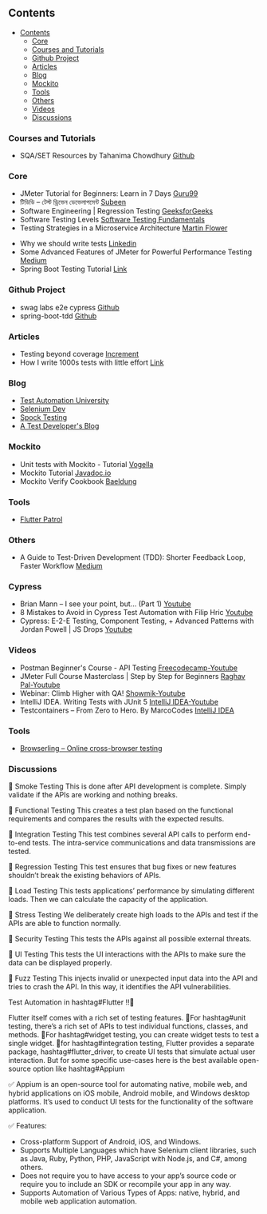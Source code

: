 ## Contents

- [Contents](#contents)
  - [Core](#core)
  - [Courses and Tutorials](#courses-and-tutorials)
  - [Github Project](#github-project)
  - [Articles](#articles)
  - [Blog](#blog)
  - [Mockito](#mockito)
  - [Tools](#tools)
  - [Others](#others)
  - [Videos](#videos)
  - [Discussions](#discussions)

### Courses and Tutorials

- SQA/SET Resources by Tahanima Chowdhury [Github](https://github.com/Tahanima/sqa-set-resources)

### Core

* JMeter Tutorial for Beginners: Learn in 7 Days [Guru99](https://www.guru99.com/jmeter-tutorials.html)
* টিডিডি – টেস্ট ড্রিভেন ডেভেলাপমেন্ট [Subeen](http://subeen.com/test-driven-development/)
* Software Engineering | Regression Testing [GeeksforGeeks](https://www.geeksforgeeks.org/software-engineering-regression-testing/)
* Software Testing Levels [Software Testing Fundamentals](http://softwaretestingfundamentals.com/software-testing-levels/)
* Testing Strategies in a Microservice Architecture [Martin Flower](https://martinfowler.com/articles/microservice-testing/)
- Why we should write tests [Linkedin](https://www.linkedin.com/feed/update/urn:li:activity:7034585570383208448/)
- Some Advanced Features of JMeter for Powerful Performance Testing [Medium](https://blog.emumba.com/some-advanced-features-of-jmeter-for-powerful-performance-testing-7f82d8f503b6)
- Spring Boot Testing Tutorial [Link](https://www.sivalabs.in/spring-boot-testing-tutorial/)

### Github Project

* swag labs e2e cypress [Github](https://github.com/KhairunNaharNowrin/swag-labs-e2e-cypress)
* spring-boot-tdd [Github](https://github.com/sashinpivotal/spring-boot-tdd)

### Articles

* Testing beyond coverage [Increment](https://increment.com/reliability/testing-beyond-coverage/)
* How I write 1000s tests with little effort [Link](https://craftbettersoftware.com/p/how-i-write-1000s-tests-with-little)

### Blog
* [Test Automation University](https://testautomationu.applitools.com/)
* [Selenium Dev](https://www.selenium.dev/)
* [Spock Testing](http://spockframework.org/)
* [A Test Developer's Blog](https://sarkershantonu.github.io/)

### Mockito
* Unit tests with Mockito - Tutorial [Vogella](https://www.vogella.com/tutorials/Mockito/article.html)
* Mockito Tutorial [Javadoc.io](https://www.javadoc.io/doc/org.mockito/mockito-core/2.23.4/org/mockito/Mockito.html)
* Mockito Verify Cookbook [Baeldung](https://www.baeldung.com/mockito-verify)

### Tools

* [Flutter Patrol](https://pub.dev/packages/patrol)

### Others

* A Guide to Test-Driven Development (TDD): Shorter Feedback Loop, Faster Workflow [Medium](https://blog.bitsrc.io/a-guide-to-test-driven-development-tdd-shorter-feedback-loop-faster-workflow-ce5bd6b247c4)

### Cypress

- Brian Mann – I see your point, but… (Part 1) [Youtube](https://youtu.be/5XQOK0v_YRE?si=y6XzJF3pEdHJZPDk)
- 8 Mistakes to Avoid in Cypress Test Automation with Filip Hric [Youtube](https://www.youtube.com/live/0FPfS7nGsZ8?si=cfxg4cBxGvBd93oE)
- Cypress: E-2-E Testing, Component Testing, + Advanced Patterns with Jordan Powell | JS Drops [Youtube](https://youtu.be/UVEWgVX6esE?si=TZvt_tfrfEAxbMzw)


### Videos

- Postman Beginner's Course - API Testing [Freecodecamp-Youtube](https://youtu.be/VywxIQ2ZXw4?si=LjDwLG1gXCWQCH2C)
- JMeter Full Course Masterclass | Step by Step for Beginners [Raghav Pal-Youtube](https://youtu.be/SoW2pBak1_Q?si=MW1MHVUgdFU0S3HU)
- Webinar: Climb Higher with QA! [Showmik-Youtube](https://youtu.be/lGJ8gzquLxY?si=0TDgRv_u93089bMZ)
- IntelliJ IDEA. Writing Tests with JUnit 5 [IntelliJ IDEA-Youtube](https://youtu.be/we3zJE3hlWE?si=MTQFEFpEH7HhuvWN)
- Testcontainers – From Zero to Hero. By MarcoCodes [IntelliJ IDEA](https://www.youtube.com/live/v3eQCIWLYOw?si=3aGyEzwcc7odQGzw)

### Tools

- [Browserling – Online cross-browser testing](https://www.browserling.com/)

### Discussions

🔹 Smoke Testing 
This is done after API development is complete. Simply validate if the APIs are working and nothing breaks. 
 
🔹 Functional Testing 
This creates a test plan based on the functional requirements and compares the results with the expected results. 
 
🔹 Integration Testing 
This test combines several API calls to perform end-to-end tests. The intra-service communications and data transmissions are tested. 
 
🔹 Regression Testing 
This test ensures that bug fixes or new features shouldn’t break the existing behaviors of APIs. 
 
🔹 Load Testing 
This tests applications’ performance by simulating different loads. Then we can calculate the capacity of the application. 
 
🔹 Stress Testing 
We deliberately create high loads to the APIs and test if the APIs are able to function normally. 
 
🔹 Security Testing 
This tests the APIs against all possible external threats. 
 
🔹 UI Testing 
This tests the UI interactions with the APIs to make sure the data can be displayed properly. 
 
🔹 Fuzz Testing 
This injects invalid or unexpected input data into the API and tries to crash the API. In this way, it identifies the API vulnerabilities. 
 

<!--  -->

Test Automation in hashtag#Flutter !!👀

Flutter itself comes with a rich set of testing features. 
🔹For hashtag#unit testing, there’s a rich set of APIs to test individual functions, classes, and methods. 
🔹For hashtag#widget testing, you can create widget tests to test a single widget.
🔹for hashtag#integration testing, Flutter provides a separate package, hashtag#flutter_driver, to create UI tests that simulate actual user interaction. 
But for some specific use-cases here is the best available open-source option like hashtag#Appium

✅ Appium is an open-source tool for automating native, mobile web, and hybrid applications on iOS mobile, Android mobile, and Windows desktop platforms. It’s used to conduct UI tests for the functionality of the software application.

✅ Features:
- Cross-platform Support of Android, iOS, and Windows.
- Supports Multiple Languages which have Selenium client libraries, such as Java, Ruby, Python, PHP, JavaScript with Node.js, and C#, among others.
- Does not require you to have access to your app’s source code or require you to include an SDK or recompile your app in any way.
- Supports Automation of Various Types of Apps: native, hybrid, and mobile web application automation.
